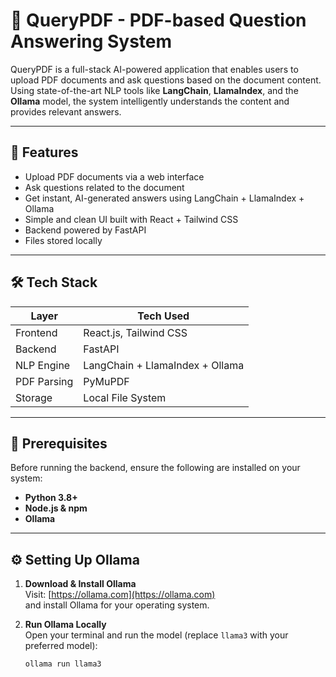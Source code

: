 # 📄 QueryPDF - PDF-based Question Answering System

QueryPDF is a full-stack AI-powered application that enables users to upload PDF documents and ask questions based on the document content. Using state-of-the-art NLP tools like **LangChain**, **LlamaIndex**, and the **Ollama** model, the system intelligently understands the content and provides relevant answers.

---

## 🚀 Features

- Upload PDF documents via a web interface
- Ask questions related to the document
- Get instant, AI-generated answers using LangChain + LlamaIndex + Ollama
- Simple and clean UI built with React + Tailwind CSS
- Backend powered by FastAPI
- Files stored locally

---

## 🛠️ Tech Stack

| Layer      | Tech Used                         |
|------------|-----------------------------------|
| Frontend   | React.js, Tailwind CSS            |
| Backend    | FastAPI                           |
| NLP Engine | LangChain + LlamaIndex + Ollama   |
| PDF Parsing| PyMuPDF                           |
| Storage    | Local File System                 |

---

## 🔧 Prerequisites

Before running the backend, ensure the following are installed on your system:

- **Python 3.8+**
- **Node.js & npm**
- **Ollama**

---

## ⚙️ Setting Up Ollama

1. **Download & Install Ollama**  
   Visit: [https://ollama.com](https://ollama.com)  
   and install Ollama for your operating system.

2. **Run Ollama Locally**  
   Open your terminal and run the model (replace `llama3` with your preferred model):
   ```bash
   ollama run llama3
